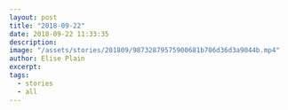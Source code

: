 ```yaml
---
layout: post
title: "2018-09-22"
date: 2018-09-22 11:33:35
description: 
image: "/assets/stories/201809/98732879575900681b706d36d3a9044b.mp4"
author: Elise Plain
excerpt: 
tags: 
  - stories
  - all
---
```



<p></p>
